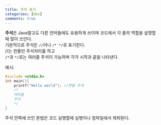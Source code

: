 ```yaml
---
title: 주석 표기
categories: [dev]
comments: true
---
```


**주석**은 Java말고도 다른 언어들에도 유용하게 쓰이며 코드에서 각 줄의 역할을 설명할때 많이 쓰인다.   
기본적으로 주석은 ```//```이나 ```/* */```로 표기한다.   
//는 한줄만 주석처리를 하고   
```/*```과 ```*/```로는 여러줄 주석이 가능하며 각각 시작과 끝을 나타낸다.   

예시:
```c
#include <stdio.h>
int main(){
    printf("Hello world"); //한줄 주석
    /*
    여러줄
    주석
    */
}
```
주석 안쪽에 쓰인 문법은 코드 실행할때 실행이나 컴파일에서 제외된다.

